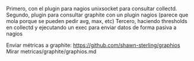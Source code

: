 Primero, con el plugin para nagios unixsocket para consultar collectd.
Segundo, plugin para consultar graphite con un plugin nagios (parece que mola porque se pueden pedir avg, max, etc)
Tercero, haciendo thresholds en collectd y ejecutando un exec para enviar datos de forma pasiva a nagios

Enviar métricas a graphite: https://github.com/shawn-sterling/graphios
Mirar metricas/graphite/graphios.md
